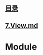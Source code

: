 ## [目录](https://github.com/jhq0113/yafr/blob/master/docs/index.md)

## [7.View.md](https://github.com/jhq0113/yafr/blob/master/docs/yaf/7.View.md)

# Module

